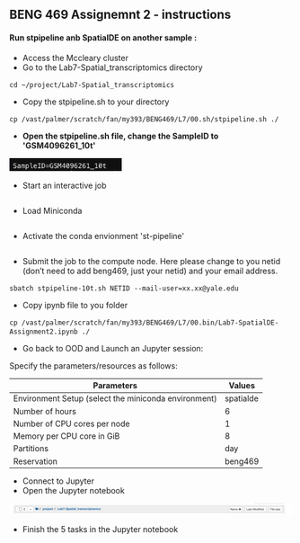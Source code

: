 ## BENG 469 Assignemnt 2 - instructions

#### Run stpipeline anb SpatialDE on another sample :
- Access the Mccleary cluster
- Go to the Lab7-Spatial_transcriptomics directory
```
cd ~/project/Lab7-Spatial_transcriptomics
```
- Copy the stpipeline.sh to your directory
```
cp /vast/palmer/scratch/fan/my393/BENG469/L7/00.sh/stpipeline.sh ./
```
- **Open the stpipeline.sh file, change the SampleID to 'GSM4096261_10t'**
<p><img width="200" src="https://github.com/MingyuYang-Yale/BENG469/blob/main/SP21/a2-1.png" alt="foo bar" title="train &amp; tracks" /></p>

- Start an interactive job
```
```
- Load Miniconda
```
```
- Activate the conda envionment 'st-pipeline'
```
```
- Submit the job to the compute node. Here please change to you netid (don’t need to add beng469, just your netid) and your email address.
```
sbatch stpipeline-10t.sh NETID --mail-user=xx.xx@yale.edu
```

- Copy ipynb file to you folder
```
cp /vast/palmer/scratch/fan/my393/BENG469/L7/00.bin/Lab7-SpatialDE-Assignment2.ipynb ./
```

- Go back to OOD and Launch an Jupyter session:

Specify the parameters/resources as follows:

| Parameters      | Values |
| ----------- | ----------- |
| Environment Setup (select the miniconda environment) | spatialde  |
| Number of hours   | 6        |
| Number of CPU cores per node   | 1        |
| Memory per CPU core in GiB   | 8       |
| Partitions   | day        |
| Reservation | beng469 |

- Connect to Jupyter
- Open the Jupyter notebook
  
<p><img width="1000" src="https://github.com/MingyuYang-Yale/BENG469/blob/main/SP21/a2-2.png" alt="foo bar" title="train &amp; tracks" /></p>

- Finish the 5 tasks in the Jupyter notebook



